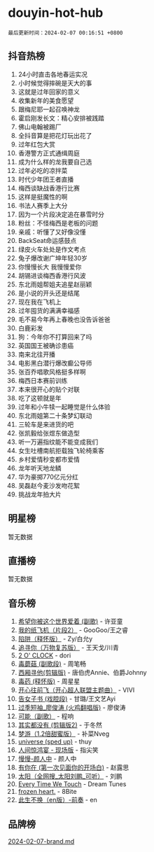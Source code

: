 # douyin-hot-hub

`最后更新时间：2024-02-07 00:16:51 +0800`

## 抖音热榜

1. 24小时直击各地春运实况
1. 小时候觉得摔碗是天大的事
1. 这就是过年回家的意义
1. 收集新年的美食愿望
1. 跟梅尼耶一起召唤神龙
1. 霍启刚发长文：精心安排被践踏
1. 佛山电翰被踢厂
1. 全抖音算是把花灯玩出花了
1. 过年红包大赏
1. 香港警方正式通缉周庭
1. 成为什么样的龙我要自己选
1. 过年必吃的凉拌菜
1. 时代少年团王者直播
1. 梅西谈缺战香港行比赛
1. 这样是挺魔性的啊
1. 书法人赛季上大分
1. 因为一个片段决定追在暴雪时分
1. 粉丝：不怪梅西是老板的问题
1. 亲戚：听懂了又好像没懂
1. BackSeat命运感鼓点
1. 绿皮火车处处是作文考点
1. 兔子爆改谢广坤年轻30岁
1. 你慢慢长大 我慢慢爱你
1. 胡锡进谈梅西香港行风波
1. 东北雨姐帮姐夫追星赵丽颖
1. 是小说的开头还是结尾
1. 现在我在飞机上
1. 过年囤货的满满幸福感
1. 毛不易今年再上春晚也没告诉爸爸
1. 白鹿彩发
1. 狗：今年你不打算回来了吗
1. 英国国王被确诊患癌
1. 南来北往开播
1. 电影黑白潜行爆改癫公导师
1. 张百乔唱歌风格挺多样啊
1. 梅西日本赛前训练
1. 本来很开心的贴个对联
1. 吃了这顿就是年
1. 过年和小牛犊一起睡觉是什么体验
1. 东北雨姐第二十条梦幻联动
1. 三轮车是来进货的吧
1. 张凯毅给张煜东做造型
1. 听一万遍指纹能不能变成我们
1. 女生吐槽南航拒载独飞轮椅乘客
1. 乡村爱情秒变都市爱情
1. 龙年听天地龙鳞
1. 华为豪掷770亿元分红
1. 吴磊赵今麦沙发吻花絮
1. 挑战龙年拍大片

## 明星榜

暂无数据

## 直播榜

暂无数据

## 音乐榜

1. [希望你被这个世界爱着 (副歌)](https://sf6-cdn-tos.douyinstatic.com/obj/tos-cn-ve-2774/oUHCmWQfZlE3QQBKBeD8rCFLpJzPgCpImhsxMt) - 许亚童
1. [我的纸飞机（片段2）](https://sf5-hl-cdn-tos.douyinstatic.com/obj/tos-cn-ve-2774/oM2ZrKcg2CD5AeRB2gkeXOFB1IxAGJdZPazYHf) - GooGoo/王之睿
1. [陷阱（释怀版）](https://sf5-hl-cdn-tos.douyinstatic.com/obj/tos-cn-ve-2774/oE8C21LeZrzKLDFfQYgMzx4GAIHageG5IzayY7) - Zy/白允y
1. [追寻你（万物复苏版）](https://sf5-hl-cdn-tos.douyinstatic.com/obj/tos-cn-ve-2774/oYeAZJsbjIDit9APmBg8u6uDUQnHmoCf3gbo74) - 王天戈/川青
1. [2 O' CLOCK](https://sf5-hl-cdn-tos.douyinstatic.com/obj/tos-cn-ve-2774/oIUBICeqlYQHTigCBOnCMlwBZJkgiBjt1oDfbg) - dori
1. [毒蘑菇 (副歌段)](https://sf6-cdn-tos.douyinstatic.com/obj/tos-cn-ve-2774/ocDEUsfdLjxnlFXtfogBCiQCEqYB7QZgZ8VViM) - 周笔畅
1. [西厢寻他(剪辑版)](https://sf5-hl-cdn-tos.douyinstatic.com/obj/tos-cn-ve-2774/oUsAVfAQKlRNxEv5qxvIB8o5qmIWUcXbzJKJhw) - 唐伯虎Annie、伯爵Johnny
1. [毒药 (释怀版)](https://sf5-hl-cdn-tos.douyinstatic.com/obj/tos-cn-ve-2774/oYILMEAzspdZBIzy4frJNB8ZHPHWAhiwowd4Ad) - 周星星
1. [开心往前飞（开心超人联盟主题曲）](https://sf6-cdn-tos.douyinstatic.com/obj/tos-cn-ve-2774/9d8fb7c82cf1421fb93a9fe925275e0a) - VIVI
1. [告女子书 (戏腔段)](https://sf5-hl-cdn-tos.douyinstatic.com/obj/tos-cn-ve-2774/osCCzFxWgstBDi92ZfBB4ht7gQENBmQMAl0eI6) - 甘璐/王文艺Ayi
1. [过季短袖_廖俊涛 (火鸡翻唱版)](https://sf5-hl-cdn-tos.douyinstatic.com/obj/tos-cn-ve-2774/ogQVJl0tRBKxQgZji7YClFEBrVDeHpPTWfCZbQ) - 廖俊涛
1. [可能（副歌）](https://sf3-cdn-tos.douyinstatic.com/obj/tos-cn-ve-2774/cde1731888894259b333569393c2fb51) - 程响
1. [其实都没有 (剪辑版2)](https://sf3-cdn-tos.douyinstatic.com/obj/tos-cn-ve-2774/oEBNQenHZtBhxYjGgUDQk0BCHTigQafgFlbQ7k) - 于冬然
1. [梦游（1.2倍甜蜜版）](https://sf5-hl-cdn-tos.douyinstatic.com/obj/tos-cn-ve-2774/o4gyAUm8hwufoEABmwVIiQtHsFuGzAEEWtNMzo) - 补菜Nveg
1. [universe (sped up)](https://sf3-cdn-tos.douyinstatic.com/obj/tos-cn-ve-2774/oIQnurQLDCsdYeegkM4CKuVb23MZBXtX6QB8bv) - thuy
1. [人间惊鸿宴 - 现场版](https://sf6-cdn-tos.douyinstatic.com/obj/tos-cn-ve-2774/osF4mrPePAf2Yv8Wfr5fATCHZwL5h1QiGQAKwz) - 指尖笑
1. [慢慢-颜人中](https://sf5-hl-cdn-tos.douyinstatic.com/obj/tos-cn-ve-2774/ocjHNfBXdBxQNC8ZGAeoLMFTUgtBg8bkExunDC) - 颜人中
1. [有你在 (第一次见面你的开场白)](https://sf3-cdn-tos.douyinstatic.com/obj/tos-cn-ve-2774/oAthrQ3ClJBfI57uBoFEgNDYtNCZ0TSYQQfxQ0) - 赵露思
1. [太阳（全网搜_太阳刘鹏_可听）](https://sf3-cdn-tos.douyinstatic.com/obj/tos-cn-ve-2774/ogWbyIQnlBFImVbeDocRdCIYtBHlbJXgfZMvgz) - 刘鹏
1. [Every Time We Touch](https://sf3-cdn-tos.douyinstatic.com/obj/tos-cn-ve-2774/ogN6lUKQeBBfEVhIOMikG1CcJjugxk1tztZyhP) - Dream Tunes
1. [frozen heart.](https://sf5-hl-cdn-tos.douyinstatic.com/obj/tos-cn-ve-2774/oIIWJfyjIACZA9zQMtnJ6hQQhFC4vhCupoRBsO) - 8Bite
1. [此生不换（en版）-前奏](https://sf3-cdn-tos.douyinstatic.com/obj/tos-cn-ve-2774/oMDvUGwhKrKYDEqXiMYEwxZqBWIJFA92CiLAO) - en

## 品牌榜

[2024-02-07-brand.md](2024-02-07-brand.md)
